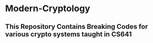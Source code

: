 # Modern-Cryptology

## This Repository Contains Breaking Codes for various crypto systems taught in CS641
